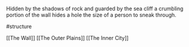 Hidden by the shadows of rock and guarded  by the sea cliff a crumbling portion of the wall hides a hole the size of a person to sneak through.

#structure 

[[The Wall]]
[[The Outer Plains]]
[[The Inner City]]

